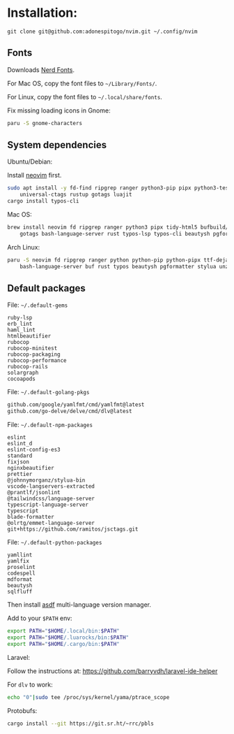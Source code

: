 # Installation:

```
git clone git@github.com:adonespitogo/nvim.git ~/.config/nvim
```

## Fonts

Downloads [Nerd Fonts](https://github.com/ryanoasis/nerd-fonts/releases).

For Mac OS, copy the font files to `~/Library/Fonts/`.

For Linux, copy the font files to `~/.local/share/fonts`.

Fix missing loading icons in Gnome:

```sh
paru -S gnome-characters
```

## System dependencies

Ubuntu/Debian:

Install [neovim](https://github.com/neovim/neovim/blob/master/INSTALL.md) first.

```sh
sudo apt install -y fd-find ripgrep ranger python3-pip pipx python3-testresources chafa \
    universal-ctags rustup gotags luajit
cargo install typos-cli
```

Mac OS:

```sh
brew install neovim fd ripgrep ranger python3 pipx tidy-html5 bufbuild/buf/buf chafa ctags \
    gotags bash-language-server rust typos-lsp typos-cli beautysh pgformatter luajit
```

Arch Linux:

```sh
paru -S neovim fd ripgrep ranger python python-pip python-pipx ttf-dejavu chafa ctags gotags \
    bash-language-server buf rust typos beautysh pgformatter stylua unzip rsync luajit
```

## Default packages

File: `~/.default-gems`
```
ruby-lsp
erb_lint
haml_lint
htmlbeautifier
rubocop
rubocop-minitest
rubocop-packaging
rubocop-performance
rubocop-rails
solargraph
cocoapods
```

File: `~/.default-golang-pkgs`
```sh
github.com/google/yamlfmt/cmd/yamlfmt@latest
github.com/go-delve/delve/cmd/dlv@latest
```

File: `~/.default-npm-packages`
```
eslint
eslint_d
eslint-config-es3
standard
fixjson
nginxbeautifier
prettier
@johnnymorganz/stylua-bin
vscode-langservers-extracted
@prantlf/jsonlint
@tailwindcss/language-server
typescript-language-server
typescript
blade-formatter
@olrtg/emmet-language-server
git+https://github.com/ramitos/jsctags.git
```

File: `~/.default-python-packages`
```
yamllint
yamlfix
proselint
codespell
mdformat
beautysh
sqlfluff
```

Then install [asdf](https://asdf-vm.com) multi-language version manager.

Add to your `$PATH` env:

```sh
export PATH="$HOME/.local/bin:$PATH"
export PATH="$HOME/.luarocks/bin:$PATH"
export PATH="$HOME/.cargo/bin:$PATH"
```

Laravel:

Follow the instructions at: https://github.com/barryvdh/laravel-ide-helper

For `dlv` to work:

```sh
echo "0"|sudo tee /proc/sys/kernel/yama/ptrace_scope
```

Protobufs:

```sh
cargo install --git https://git.sr.ht/~rrc/pbls
```
